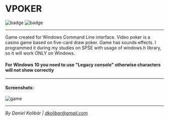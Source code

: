 # VPOKER

![badge](https://img.shields.io/badge/-SPŠE-red.svg)
![badge](https://img.shields.io/badge/testen_on:-Windows_7-blue.svg)

--- 

Game created for Windows Command Line interface. 
Video poker is a casino game based on five-card draw poker. Game has sounds effects. I programmed it during my studies on SPŠE
with usage of windows.h library, so it will work ONLY on Windows. 

#### For Windows 10 you need to use "Legacy console" otherwise characters will not show correctly

---
#### Screenshots:

![game](https://i.imgur.com/18D8qxA.png)

---

*By Daniel Kolibár | dkolibar@gmail.com*
